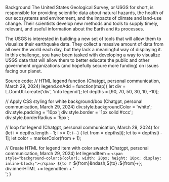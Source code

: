 Background
The United States Geological Survey, or USGS for short, is responsible for providing scientific data about natural hazards, the health of our ecosystems and environment, and the impacts of climate and land-use change. Their scientists develop new methods and tools to supply timely, relevant, and useful information about the Earth and its processes.

The USGS is interested in building a new set of tools that will allow them to visualize their earthquake data. They collect a massive amount of data from all over the world each day, but they lack a meaningful way of displaying it. In this challenge, you have been tasked with developing a way to visualize USGS data that will allow them to better educate the public and other government organizations (and hopefully secure more funding) on issues facing our planet.



Source code:
// HTML legend function (Chatgpt, personal communication, March 29, 2024)
legend.onAdd = function(map){
let div = L.DomUtil.create('div', 'info legend');
let depths = [90, 70, 50, 30, 10, -10];

   // Apply CSS styling for white background/box (Chatgpt, personal communication, March 29, 2024)
   div.style.backgroundColor = 'white';
   div.style.padding = '10px';
   div.style.border = '1px solid #ccc';
   div.style.borderRadius = '5px';


// loop for legend (Chatgpt, personal communication, March 29, 2024)
for (let i = depths.length - 1; i >= 0; i--) {
    let from = depths[i];
    let to = depths[i - 1];
    let color = markerColor(from + 1);

// Create HTML for legend item with color swatch (Chatgpt, personal communication, March 29, 2024)
let legendItem = `<span style="background-color:${color}; width: 20px; height: 10px; display: inline-block;"></span> ${to ? `${from}&ndash;${to}` : `${from}+`}`;
div.innerHTML += legendItem + '<br>';
}
